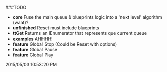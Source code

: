 ###TODO

- **core** Fuse the main queue & blueprints logic into a 'next level' algorithm (waat)?
- **unfinished** Reset must include blueprints
- **ttGet** Returns an IEnumerator that represents que current queue
- **examples** AHHHH!
- **feature** Global Stop (Could be Reset with options)
- **feature** Global Pause
- **feature** Global Play

2015/05/03 10:53:20 PM
